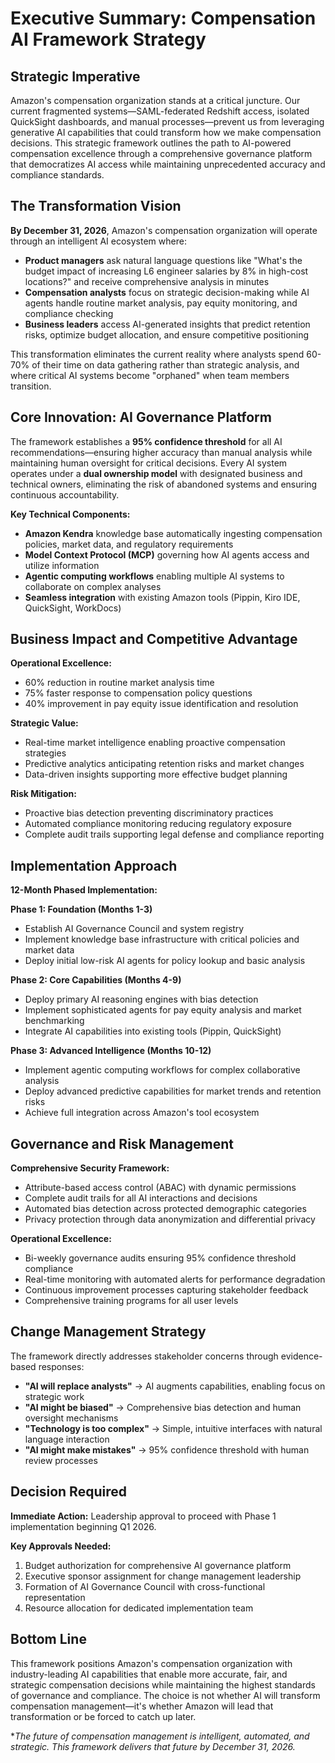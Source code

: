 # Executive Summary: Compensation AI Framework Strategy

## Strategic Imperative

Amazon's compensation organization stands at a critical juncture. Our current fragmented systems—SAML-federated Redshift access, isolated QuickSight dashboards, and manual processes—prevent us from leveraging generative AI capabilities that could transform how we make compensation decisions. This strategic framework outlines the path to AI-powered compensation excellence through a comprehensive governance platform that democratizes AI access while maintaining unprecedented accuracy and compliance standards.

## The Transformation Vision

**By December 31, 2026**, Amazon's compensation organization will operate through an intelligent AI ecosystem where:

- **Product managers** ask natural language questions like "What's the budget impact of increasing L6 engineer salaries by 8% in high-cost locations?" and receive comprehensive analysis in minutes
- **Compensation analysts** focus on strategic decision-making while AI agents handle routine market analysis, pay equity monitoring, and compliance checking
- **Business leaders** access AI-generated insights that predict retention risks, optimize budget allocation, and ensure competitive positioning

This transformation eliminates the current reality where analysts spend 60-70% of their time on data gathering rather than strategic analysis, and where critical AI systems become "orphaned" when team members transition.

## Core Innovation: AI Governance Platform

The framework establishes a **95% confidence threshold** for all AI recommendations—ensuring higher accuracy than manual analysis while maintaining human oversight for critical decisions. Every AI system operates under a **dual ownership model** with designated business and technical owners, eliminating the risk of abandoned systems and ensuring continuous accountability.

**Key Technical Components:**
- **Amazon Kendra** knowledge base automatically ingesting compensation policies, market data, and regulatory requirements
- **Model Context Protocol (MCP)** governing how AI agents access and utilize information
- **Agentic computing workflows** enabling multiple AI systems to collaborate on complex analyses
- **Seamless integration** with existing Amazon tools (Pippin, Kiro IDE, QuickSight, WorkDocs)

## Business Impact and Competitive Advantage

**Operational Excellence:**
- 60% reduction in routine market analysis time
- 75% faster response to compensation policy questions
- 40% improvement in pay equity issue identification and resolution

**Strategic Value:**
- Real-time market intelligence enabling proactive compensation strategies
- Predictive analytics anticipating retention risks and market changes
- Data-driven insights supporting more effective budget planning

**Risk Mitigation:**
- Proactive bias detection preventing discriminatory practices
- Automated compliance monitoring reducing regulatory exposure
- Complete audit trails supporting legal defense and compliance reporting

## Implementation Approach

**12-Month Phased Implementation:**

**Phase 1: Foundation (Months 1-3)**
- Establish AI Governance Council and system registry
- Implement knowledge base infrastructure with critical policies and market data
- Deploy initial low-risk AI agents for policy lookup and basic analysis

**Phase 2: Core Capabilities (Months 4-9)**
- Deploy primary AI reasoning engines with bias detection
- Implement sophisticated agents for pay equity analysis and market benchmarking
- Integrate AI capabilities into existing tools (Pippin, QuickSight)

**Phase 3: Advanced Intelligence (Months 10-12)**
- Implement agentic computing workflows for complex collaborative analysis
- Deploy advanced predictive capabilities for market trends and retention risks
- Achieve full integration across Amazon's tool ecosystem

## Governance and Risk Management

**Comprehensive Security Framework:**
- Attribute-based access control (ABAC) with dynamic permissions
- Complete audit trails for all AI interactions and decisions
- Automated bias detection across protected demographic categories
- Privacy protection through data anonymization and differential privacy

**Operational Excellence:**
- Bi-weekly governance audits ensuring 95% confidence threshold compliance
- Real-time monitoring with automated alerts for performance degradation
- Continuous improvement processes capturing stakeholder feedback
- Comprehensive training programs for all user levels

## Change Management Strategy

The framework directly addresses stakeholder concerns through evidence-based responses:

- **"AI will replace analysts"** → AI augments capabilities, enabling focus on strategic work
- **"AI might be biased"** → Comprehensive bias detection and human oversight mechanisms
- **"Technology is too complex"** → Simple, intuitive interfaces with natural language interaction
- **"AI might make mistakes"** → 95% confidence threshold with human review processes

## Decision Required

**Immediate Action:** Leadership approval to proceed with Phase 1 implementation beginning Q1 2026.

**Key Approvals Needed:**
1. Budget authorization for comprehensive AI governance platform
2. Executive sponsor assignment for change management leadership
3. Formation of AI Governance Council with cross-functional representation
4. Resource allocation for dedicated implementation team

## Bottom Line

This framework positions Amazon's compensation organization with industry-leading AI capabilities that enable more accurate, fair, and strategic compensation decisions while maintaining the highest standards of governance and compliance. The choice is not whether AI will transform compensation management—it's whether Amazon will lead that transformation or be forced to catch up later.

**The future of compensation management is intelligent, automated, and strategic. This framework delivers that future by December 31, 2026.*
